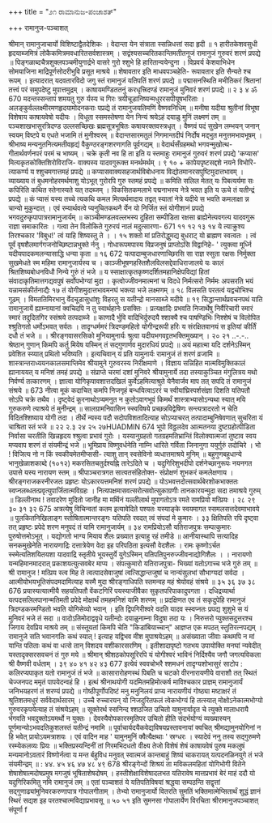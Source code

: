 +++
title = "೨೧ ರಾಮಾನುಜ-ಪಂಚಾಶತ್"

+++
रामानुज-पञ्चाशत्

श्रीमान् रामानुजाचार्यो विशिष्टाद्वैतदेशिकः । 
वेदान्ता येन संत्राता स्सन्निधत्तां सदा हृदी ॥ १ 
हारीतकेशवसुधी हृदयाब्जमित्रं लोकैकमित्रमवधारितसर्वशास्त्रम् । 
सद्वंश्यसच्चरितकान्तिमतीतनूजं 
रामानुजं गुरुवरं शरणं प्रपद्ये ॥ 
पिङ्गळाब्दचैत्रशुक्लपञ्चमीयुगार्द्रभे वासरे गुरो श्शुभे हि हारितान्वयेन्दुना । विप्रवर्य केशवाभिधेन सोमयाजिना माद्रिपूर्णसोदरीभुवि प्रसूत माश्रये ॥ शेषावतार इति माधवपञ्चहेति- रूपावतार इति सैन्यते श्च रूपम् । इत्यादरात् यदवतारविदो जगु स्तं रामानुजं यतिपतिं शरणं प्रपद्ये ॥ 
पद्मासनस्थिति मभीतिकरं श्रितानां तत्त्वं परं समुपदेष्टु मुपात्तमुद्रम् । काषायमण्डिततनुं करधृत्त्रिदण्डं 
रामानुजं मुनिवरं शरणं प्रपद्ये ॥ 
२ 
३ 
४ 
ॐ 
670 
मदन्तस्सन्तापं शमयतु गुरु र्यस्य च गिरः त्रयीचूडानिष्यन्मधुररसपीयूषभरिताः । अलङ्कुर्वल्लक्ष्मीरमणहृदयामोदनकराः 
पप्रद्ये तं रामानुजयतिमणिं वैष्णवनिधिम् ॥ 
मनीषा यदीया श्रुतीनां विभूषा विशेषाय काषायवेषो यदीयः । विधूता स्समस्तेषणा येन निन्यं श्रयेऽहं दयाळु मुनिं लक्ष्मणं तम् ॥ 
पञ्चशाखभासुरत्रिदण्ड उल्लसच्छिखः ब्रह्मसूत्रभूषितः कषायरक्तवस्त्रधृत् । वैष्णवं पदं सुखेन लम्भयन् जनान् स्वयम् विष्टपे य एधते भजामि तं मुनीश्वरम् ॥ 
वेदान्तसारमतुलं निगमान्तदीपं निर्दोष मद्भुत मनुत्तमभावभूषम् । श्रीभाष्य मन्यनुतनित्यमतीवहृद्यं वैकुण्ठरङ्गशरणागति पूर्वगद्यम् ॥ 
वेदार्थसँग्रहमथो भगवन्मुखोत्थ- गीतार्थवर्णनपरं परमं च भाष्यम् । चक्रे कृती नव हि ता इति य स्तमाहुः रामानुजं गुरुवरं शरणं प्रपद्ये 
'कप्यास' मित्यकृतकोक्तिशिरोविराजि- वाक्यस्य यादवगुरूक्त मनर्थमर्थम् । 
९ 
१० 
+ 
कापेयपृष्टसद्दशे नयने विभोरि- त्याकर्ण्य य श्शुचमगात्तमहं प्रपद्ये ॥ 
कप्यासवाक्यसहजार्थविबोधनाय विद्योतमानरसपुष्टिमुदात्तभावम् । 
व्याख्याय तं बुधमनोहरमर्थमाशु 
योऽभूत् गुरोरपि गुरु स्तमहं प्रपद्ये ॥ 
कमिति सलिल मेतत् यः पिबत्यर्यमा सः कपिरिति कथित स्तेनास्यते यत् तदब्जम् । विकसितकमलाभे पद्मनाभस्य नेत्रे भवत इति य ऊचे तं यतीन्द्रं प्रपद्ये ॥ 
कं प्यासं यस्य तच्चे त्यकथि कमल मित्यर्थमादाय तद्वत् स्यातां नेत्रे यदीये स भवति कमलाक्षा न्न चान्यो मुकुन्दात् । एवं रम्यार्थवत्वे प्यनुचितकथनै र्येन यो निर्जित स्तं योगीशानं प्रपद्ये भगवदुरुकृपापात्ररामानुजार्यम् ॥ 
काञ्चीमण्डलवल्लभस्य दुहिता सम्पीडिता रक्षसा ब्राह्येनेत्यवगत्य यादवगुरू राज्ञा समाकारितः । गत्वा तेन विलोकिते गुरुरयं नालं मदुत्सारणा- 
671 
११ 
१२ 
१३ 
१४ 
ये त्याक्रुश्य तिरश्चकार 'विबुध!' त्वं याहि शिष्यस्तु ते । । 
१५ 
शक्तो मां प्रतिरोद्धुमद्य बुधराट् यो ब्राह्मण स्वत्वतः । त्वं पूर्वं वृषशैलमार्गगजनोच्छिष्टान्नभुक्ते र्ननु । गोधारूपमपास्य विप्रजनुषं प्राप्तोऽसि विद्वानिहे- ' त्युक्त्वा मूर्ध्नि यदीयपादकमलन्यासाद्धि धन्या कृता ॥ 
१६ 
672 
यत्पादाम्बुजधारणाच्छिरसि सा राज्ञ स्सुता रक्षसः निर्मुक्ता सुखमेधते स्म महिमा रामानुजार्यस्य च । काञ्जीभूषणहस्तिशैलविलसद्देवाधिराजालये यः कालं श्रितशिष्यबोधनविधौ निन्ये गुरुं तं भजे ॥ 
य स्साक्षात्कृतकृष्णदर्शितमहानिक्षेपविद्यां हितां संवादाकृतिमात्तगद्यवपुषं सर्वोपभोग्यां मुदा । कृत्वोज्जीवनमात्मनां च विदधे निर्मत्सरो निर्ममः 
अपसरति भयं यन्नामसंकीर्तनाद्यैः 
१७ 
तं योगीशमुदात्तभावमनघं भक्त्या भजे लक्ष्मणम् ॥ 
१८ 
विलसति परतत्वं यद्वचोभिश्च गूढम् । 
विमततिमिरभानु र्वेदचूडासुधांशुः 
विहरतु स यतीन्द्रो मानसाब्जे मदीये ॥ 
१९ 
सिद्धान्तार्थप्रवचनपथं याति रामानुजायें 
ह्याम्नायानां क्वचिदपि न तु स्वार्थहानेः प्रसक्तिः । प्रत्यक्षादिः प्रभवति निजार्थेषु निर्वैरिचारी स्मारं स्मारं तदुदितगिर स्संश्रये तत्पदाब्जे ॥ 
काणादै र्भुवि वादिभिर्दुरुदयै श्शाक्यै श्च पाषण्डिभिः निश्शेषं च विलोपित श्श्रुतिगतो धर्मोऽभवत् सर्वतः । तादृग्धर्ममरं त्रिदण्डमहितो योगीन्द्ररूपी हरिः 
य संरक्षितवानयं स इतियां कीर्तिं दधौ तं भजे ॥ । 
श्रीरङ्गवासरसिको मुनियामुनार्यः 
श्रुत्वा यदीयभगवद्द्रतभक्तिमुख्यान् । 
२० 
२१ 
..-.-.. 
श्रेष्ठान् गुणान् किमपि कर्तु मियेष यस्मिन् तं सद्गुणार्णव मुदारधियं प्रपद्ये ॥ 
अयं महात्मा यदि दर्शनेऽस्मिन् प्रवेशित स्य्यात् प्रथितो भविष्यति । इत्यचिवान् यं प्रति यामुनार्यः रामानुजं तं शरणं व्रजामि ॥ 
शास्त्रान्तराध्ययनकालसमाप्तिमेव श्रीयामुने गुरुवरस्य निरीक्षमाणे । विज्ञाय सन्निहित मात्मविमुक्तिकालं ह्यानाययत् य मनिशं तमहं प्रपद्ये ॥ 
संप्राप्ते चरमां दशां मुनिवरे श्रीयामुनार्ये तदा तस्याकुञ्चित मंगुलित्रय मथो निर्वर्ण्य तत्कारणम् । ज्ञात्वा योगिकृपावशात्तदखिलं कुर्वेऽहमित्याश्रुते येनैवार्जव माप तत् सपदि तं रामानुजं संश्रये ॥ 
673 
नीत्वा मूकं कदाचित् कमपि निजगृहं बन्धयित्वाऽररं च स्वीयांघ्रिस्पर्शसंज्ञा दिशति यतिपतौ सोऽपि चक्रे तथैव । दृष्ट्वेदं कूरनाथोऽप्यमनुत न कुतोऽवागभूवं किमर्थं शास्त्राभ्यासोऽन्यथा स्यात् मयि गुरुकरुणे त्याश्रये तं मुनीन्द्रम् ॥ 
सालग्रामनिवासिन स्स्वविषये प्रच्छन्नविद्वेषिणः सन्त्यत्रादरतो न चेति विदितश्शिष्याय योगी तदा । तीर्थे न्यस्य पदौ सदोपविशतादित्याह सोऽप्याचरत् तत्पादाम्बुनिषेवणात् सुचरिता यं चाश्रिता स्तं भजे ॥ 
२२ 
२.३ 
२४ 
२५ 
२७HUADMIN 
674 
भूपो विठ्ठलदेव आत्मतनया दुष्टग्रहोत्पीडिता निर्वासा चरतीति खिन्नहृदय श्श्रुत्वा प्रभावं गुरोः । यस्यानुग्रहतो गतग्रहमतिभ्रान्तिं विलोक्यात्मजां तुष्टाव स्वय मप्यवाप शरणं तं संयमीन्द्रं भजे ॥ 
भूमिप्राय विष्णुवर्धनेति नाम्नि धारिते गर्विता जिनानुगा ययुर्गुरुं तदोचिरे । भो ! विजित्य नो न किं स्वकीयमेतमीप्ससी- त्याशु तान् स्वसेविनो व्यधात्तमाश्रये मुनिम् ॥ 
बहुगुणबहुधान्ये भानुखेळाशकाब्दे (१०१२) मकरसितचतुर्दश्यह्नि तारेऽदिते च । यदुगिरिशुभदीपो दर्शनेच्छानुरूपः 
नयनगत उपासे यस्य नारायण स्तम् ॥ 
श्रीपाञ्चरात्रगत सात्वतसंहितोक्त- 
संप्रोक्षणं शुभकरं कमलेक्षणाय । 
श्रीरङ्गराजकरनीरजतः प्रहृष्टः 
योऽकारयत्तमनिशं शरणं प्रपद्ये ॥ 
योऽभवत्तदोत्सवार्थबेरशोकभाक्ततः 
स्वप्नलब्धतत्प्रवृत्युपार्जितात्मविग्रहः । 
नित्यपक्षमासवत्सरोत्सवोत्सुकाग्रणीः 
तानकारयन्मुदा सदा तमाश्रये गुरुम् ॥ 
डिल्लीनाथ ! तवादरेण मुदितो जानीह मा मर्थिनं 
यल्लीलार्थ मुपागतोऽत्र रमते रामप्रियो मत्प्रियः । 
२८ 
२९ 
३० 
३१ 
३२ 
675 
अत्रत्येषु विचिन्वतां कतम इत्यावेदिते पश्यतः यस्याङ्के स्वयमागत स्समलसत्तदेवमाभावये ॥ 
पुलकितनिखिलाङ्ग स्तोषितात्मान्तरङ्गः यतिपति रवदत् त्वं संपदां मे कुमारः । 
३३ 
क्षितिपति रपि दृष्ट्वा तत् प्रहृष्टः प्रपेदे 
शरण मनुपदं तं यामि रामानुजार्यम् ॥ 
३४ 
रामप्रियोऽसौ यतिराजपुत्रः 
सम्पत्कुमारः पुरुषोत्तमोऽभूत् । 
यद्योगतो भाग्य मियाय शैलः 
प्रख्यात इत्याहु रहं तमीडे ॥ 
आनीयास्थापि सत्यादिह सनकमुखेनेति नारायणाद्रिः दत्तात्रेयेण वेदा इह परिपठिता इत्यसौ वेदशैलः । 
रामः कृष्णोऽर्चत स्स्मेत्यतिशयितयशा यादवाद्रि स्तृतीये भूयस्तुर्ये युगेऽस्मिन् यतिपतिपुनरुज्जीवनाद्योगिशैलः । । 
नारायणो यन्महिमानमादरात् 
प्रकाशयत्युत्सवबेर माप्य । 
संपत्कुमारो यतिराजपुत्रा- 
भिख्यां यतोऽगाच्च भजे गुरुं तम् ॥ 
श्री रामानुज ! मत्प्रिय स्त्व मिह ते त्वत्पादसेवाजुषां त्वत्सिद्धान्तजुषां च नान्यंसुलभां सौभाग्यदां सर्वदा । आत्मीयोभयभूतिसंपदमदामित्याह यस्मै मुदा श्रीरङ्गाधिपति स्तमन्वह महं श्रेयोवहं संश्रये ॥ 
३५ 
३६ 
३७ 
३८ 
676 
प्रयास्यत्यात्मीयै सहयतिपतौ वेंकटगिरिं 
पयस्याजीवैका सुकृतपरिपाकादुपगता । दधिद्रव्यार्था यत्पदसलिलपानान्मतिमती 
प्रपेदे मोक्षार्थं तमहमनिशं यामि शरणम् ॥ 
प्रदक्षिणत एव तं सकृदुपेहि रामानुजं त्रिदण्डकरमण्डितो भवति योगिसेव्यो भवान् । इति द्विपगिरीश्वरे वदति यादव स्स्वप्नतः प्रपद्य शुशुभे स यं मुनिवरं भजे तं सदा ॥ 
वादोऽतिमोदाद्ववृधे यतीन्दोः दयाळुनाम्ना विदुषा तदा यः । 
निरुत्तरो प्युक्तसदुत्तरश्च 
जिगाय देवप्रिय माश्रये तम् ॥ 
संस्तूयतां किमपि चेति "किडांबियाच्चान्" 
आज्ञप्त एक मपठत् स्तुतिरत्नपद्यम् । 
रामानुजे सति भवानगतिः कथं स्यात् ! 
इत्याह यद्विभव मीश मुपाश्रयेऽहम् ॥ 
असंख्याता जीवाः कथमपि न मां यान्ति पतिताः कथं वा धत्से तान् विशदय वशीकारसरणिम् । इतीशादापृष्टो गतभय उपायोक्ति मनघां न्यवेदीत् यस्तादृक्सरसवचनं तं गुरु मये ॥ 
श्रीमान् श्रीशठकोपसूरिरपि यं योगीश्वरं भाविनं 
निर्दिश्यैव जगौ जगत्यविकला श्री वैष्णवी वर्धताम् । 
३९ 
४० 
४१ 
४२ 
४३ 
677 
इत्येवं स्ववचोभरै श्शमधनं तादृग्यशोभासुरं साटोप : कलिरप्यपाकृत यतो रामानुजं तं भजे ॥ 
कासारारोहणस्थं पिबति च चटको वीरनारायणीये वाराशौ तत् स्थितं चेज्जनपद ममृतं पापयेदन्वहं हि । इत्थं श्रीनाथयोगी यदमितमहिमोत्कर्ष माविश्चकार प्राज्ञम् रामानुजार्यं जनिभयहरणं तं शरण्यं प्रपद्ये ॥ गोष्ठीपूर्णोपदिष्टं मनु मनुनिलयं प्राप्य नारायणीयं गोष्ठ्या मष्टाक्षरं तं श्रुतिशतमधुरं सर्ववेदार्थसारम् । उच्चै रुच्चारयन् यो निजदुरितफलं त्वेकभोग्यं हि तत्स्यात् मोक्षोऽनेकात्मभोग्यो गुरुवरकृपयेत्याह तं संश्रयेऽहम् ॥ 
सूक्तेरर्थ स्सनिन्द श्शठजित उचितो यामुनार्यादृत चे त्युक्ते मालाधरायै र्भगवति भवदुक्तोऽयमर्थो न युक्तः । देवस्यैवोपकारस्मृतिपर उचितो हीति संदर्भयोग्यं 
व्यख्यास्यन् पूर्णमान्योऽभवदतिकुशलस्तं यतीन्द्रं नमामि ॥ 
पूर्वाचार्यदयैकवेद्यविषयप्रस्तावनायां क्वचित् श्रीमद्यामुनयोगिनां न हि भवेत् प्रायोऽयमत्राशयः । एवं वादिन माह ' यामुनमुनिं क्वैत्यैक्षथाः ' स्रग्धरः । स्यादेवं ननु तस्य सद्गुरुमणे रस्म्येकलव्यः प्रियः ॥ भक्तिप्रस्यन्दिनीं तां गिरमभिदधतो वीक्ष्य तेजो विशेषं शेषं काषायवेषं पुरुष मकलुषं मन्यमानोऽवतारं विष्णोर्नत्वा य मन्त र्बहुविध मनुवत् स्वात्मजं कान्तबाहुं 
शिष्यं चाकरायत् यत्पदनळिनयुगे तं भजे संयमीन्द्रम् ॥ 
: 
४४. 
४५ 
४६ 
४७ 
४८ 
४९ 
678 
श्रीरङ्गेन्दों शिश्रयं ता मविकलमहितां योगिभोगी वितेने शेषाशेषात्मदोषप्रमुष मगजुषं भूषिताशेषदोषम् । हस्तीशेक्षाविशेषादलभत यतिरावेष मात्तप्रभावं बेरं माहं ददौ यो यदुगिरिकमितु नमि रामानुजं तम् ॥ एतां पञ्चाशतं ये यतिपतिविषयां श्रद्धया सम्पठन्ति सद्वृत्तां सद्गुणाढ्यांमुनिवरकरुणापात्र गोपालगीताम् । तेभ्यो रामानुजार्यो वितरति सुमतिं भक्तिमात्मेप्सितार्थं शुद्धं ज्ञानं स्थिरं सद्यश इह परतश्चात्मविद्याप्रभावसू ॥ 
५० 
५१ 
इति सुमनसा गोपालार्येण विरचिता श्रीरामानुजपञ्चाशत् संपूर्णा 
f 